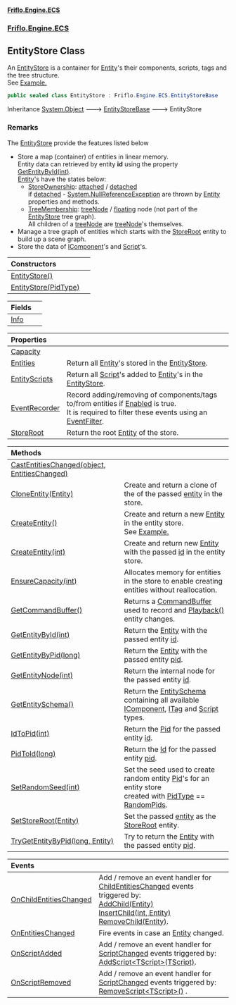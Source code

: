 #### [Friflo.Engine.ECS](index.md 'index')
### [Friflo.Engine.ECS](Friflo.Engine.ECS.md 'Friflo.Engine.ECS')

## EntityStore Class

An [EntityStore](EntityStore.md 'Friflo.Engine.ECS.EntityStore') is a container for [Entity](Entity.md 'Friflo.Engine.ECS.Entity')'s their components, scripts, tags
and the tree structure.<br/>
See <a href="https://github.com/friflo/Friflo.Json.Fliox/blob/main/Engine/README.md#entitystore">Example.</a>

```csharp
public sealed class EntityStore : Friflo.Engine.ECS.EntityStoreBase
```

Inheritance [System.Object](https://docs.microsoft.com/en-us/dotnet/api/System.Object 'System.Object') &#129106; [EntityStoreBase](EntityStoreBase.md 'Friflo.Engine.ECS.EntityStoreBase') &#129106; EntityStore

### Remarks
The [EntityStore](EntityStore.md 'Friflo.Engine.ECS.EntityStore') provide the features listed below
- Store a map (container) of entities in linear memory.<br/>
  Entity data can retrieved by entity <b>id</b> using the property [GetEntityById(int)](EntityStore.GetEntityById(int).md 'Friflo.Engine.ECS.EntityStore.GetEntityById(int)').<br/>[Entity](Entity.md 'Friflo.Engine.ECS.Entity')'s have the states below:<br/>
  - [StoreOwnership](StoreOwnership.md 'Friflo.Engine.ECS.StoreOwnership'): [attached](StoreOwnership.md#Friflo.Engine.ECS.StoreOwnership.attached 'Friflo.Engine.ECS.StoreOwnership.attached') / [detached](StoreOwnership.md#Friflo.Engine.ECS.StoreOwnership.detached 'Friflo.Engine.ECS.StoreOwnership.detached')<br/>
                      if [detached](StoreOwnership.md#Friflo.Engine.ECS.StoreOwnership.detached 'Friflo.Engine.ECS.StoreOwnership.detached') - [System.NullReferenceException](https://docs.microsoft.com/en-us/dotnet/api/System.NullReferenceException 'System.NullReferenceException') are thrown by [Entity](Entity.md 'Friflo.Engine.ECS.Entity') properties and methods.
  - [TreeMembership](TreeMembership.md 'Friflo.Engine.ECS.TreeMembership'): [treeNode](TreeMembership.md#Friflo.Engine.ECS.TreeMembership.treeNode 'Friflo.Engine.ECS.TreeMembership.treeNode') / [floating](TreeMembership.md#Friflo.Engine.ECS.TreeMembership.floating 'Friflo.Engine.ECS.TreeMembership.floating') node (not part of the [EntityStore](EntityStore.md 'Friflo.Engine.ECS.EntityStore') tree graph).<br/>
                      All children of a [treeNode](TreeMembership.md#Friflo.Engine.ECS.TreeMembership.treeNode 'Friflo.Engine.ECS.TreeMembership.treeNode') are [treeNode](TreeMembership.md#Friflo.Engine.ECS.TreeMembership.treeNode 'Friflo.Engine.ECS.TreeMembership.treeNode')'s themselves.
- Manage a tree graph of entities which starts with the [StoreRoot](EntityStore.StoreRoot.md 'Friflo.Engine.ECS.EntityStore.StoreRoot') entity to build up a scene graph.
- Store the data of [IComponent](IComponent.md 'Friflo.Engine.ECS.IComponent')'s and [Script](Script.md 'Friflo.Engine.ECS.Script')'s.

| Constructors | |
| :--- | :--- |
| [EntityStore()](EntityStore.EntityStore().md 'Friflo.Engine.ECS.EntityStore.EntityStore()') | |
| [EntityStore(PidType)](EntityStore.EntityStore(PidType).md 'Friflo.Engine.ECS.EntityStore.EntityStore(Friflo.Engine.ECS.PidType)') | |

| Fields | |
| :--- | :--- |
| [Info](EntityStore.Info.md 'Friflo.Engine.ECS.EntityStore.Info') | |

| Properties | |
| :--- | :--- |
| [Capacity](EntityStore.Capacity.md 'Friflo.Engine.ECS.EntityStore.Capacity') | |
| [Entities](EntityStore.Entities.md 'Friflo.Engine.ECS.EntityStore.Entities') | Return all [Entity](Entity.md 'Friflo.Engine.ECS.Entity')'s stored in the [EntityStore](EntityStore.md 'Friflo.Engine.ECS.EntityStore'). |
| [EntityScripts](EntityStore.EntityScripts.md 'Friflo.Engine.ECS.EntityStore.EntityScripts') | Return all [Script](Script.md 'Friflo.Engine.ECS.Script')'s added to [Entity](Entity.md 'Friflo.Engine.ECS.Entity')'s in the [EntityStore](EntityStore.md 'Friflo.Engine.ECS.EntityStore'). |
| [EventRecorder](EntityStore.EventRecorder.md 'Friflo.Engine.ECS.EntityStore.EventRecorder') | Record adding/removing of components/tags to/from entities if [Enabled](EventRecorder.Enabled.md 'Friflo.Engine.ECS.EventRecorder.Enabled') is true.<br/> It is required to filter these events using an [EventFilter](EventFilter.md 'Friflo.Engine.ECS.EventFilter'). |
| [StoreRoot](EntityStore.StoreRoot.md 'Friflo.Engine.ECS.EntityStore.StoreRoot') | Return the root [Entity](Entity.md 'Friflo.Engine.ECS.Entity') of the store. |

| Methods | |
| :--- | :--- |
| [CastEntitiesChanged(object, EntitiesChanged)](EntityStore.CastEntitiesChanged(object,EntitiesChanged).md 'Friflo.Engine.ECS.EntityStore.CastEntitiesChanged(object, Friflo.Engine.ECS.EntitiesChanged)') | |
| [CloneEntity(Entity)](EntityStore.CloneEntity(Entity).md 'Friflo.Engine.ECS.EntityStore.CloneEntity(Friflo.Engine.ECS.Entity)') | Create and return a clone of the of the passed [entity](EntityStore.CloneEntity(Entity).md#Friflo.Engine.ECS.EntityStore.CloneEntity(Friflo.Engine.ECS.Entity).entity 'Friflo.Engine.ECS.EntityStore.CloneEntity(Friflo.Engine.ECS.Entity).entity') in the store. |
| [CreateEntity()](EntityStore.CreateEntity().md 'Friflo.Engine.ECS.EntityStore.CreateEntity()') | Create and return a new [Entity](Entity.md 'Friflo.Engine.ECS.Entity') in the entity store.<br/> See <a href="https://github.com/friflo/Friflo.Json.Fliox/blob/main/Engine/README.md#entity">Example.</a> |
| [CreateEntity(int)](EntityStore.CreateEntity(int).md 'Friflo.Engine.ECS.EntityStore.CreateEntity(int)') | Create and return new [Entity](Entity.md 'Friflo.Engine.ECS.Entity') with the passed [id](EntityStore.CreateEntity(int).md#Friflo.Engine.ECS.EntityStore.CreateEntity(int).id 'Friflo.Engine.ECS.EntityStore.CreateEntity(int).id') in the entity store. |
| [EnsureCapacity(int)](EntityStore.EnsureCapacity(int).md 'Friflo.Engine.ECS.EntityStore.EnsureCapacity(int)') | Allocates memory for entities in the store to enable creating entities without reallocation. |
| [GetCommandBuffer()](EntityStore.GetCommandBuffer().md 'Friflo.Engine.ECS.EntityStore.GetCommandBuffer()') | Returns a [CommandBuffer](CommandBuffer.md 'Friflo.Engine.ECS.CommandBuffer') used to record and [Playback()](CommandBuffer.Playback().md 'Friflo.Engine.ECS.CommandBuffer.Playback()') entity changes. |
| [GetEntityById(int)](EntityStore.GetEntityById(int).md 'Friflo.Engine.ECS.EntityStore.GetEntityById(int)') | Return the [Entity](Entity.md 'Friflo.Engine.ECS.Entity') with the passed entity [id](EntityStore.GetEntityById(int).md#Friflo.Engine.ECS.EntityStore.GetEntityById(int).id 'Friflo.Engine.ECS.EntityStore.GetEntityById(int).id'). |
| [GetEntityByPid(long)](EntityStore.GetEntityByPid(long).md 'Friflo.Engine.ECS.EntityStore.GetEntityByPid(long)') | Return the [Entity](Entity.md 'Friflo.Engine.ECS.Entity') with the passed entity [pid](EntityStore.GetEntityByPid(long).md#Friflo.Engine.ECS.EntityStore.GetEntityByPid(long).pid 'Friflo.Engine.ECS.EntityStore.GetEntityByPid(long).pid'). |
| [GetEntityNode(int)](EntityStore.GetEntityNode(int).md 'Friflo.Engine.ECS.EntityStore.GetEntityNode(int)') | Return the internal node for the passed entity [id](EntityStore.GetEntityNode(int).md#Friflo.Engine.ECS.EntityStore.GetEntityNode(int).id 'Friflo.Engine.ECS.EntityStore.GetEntityNode(int).id'). |
| [GetEntitySchema()](EntityStore.GetEntitySchema().md 'Friflo.Engine.ECS.EntityStore.GetEntitySchema()') | Return the [EntitySchema](EntitySchema.md 'Friflo.Engine.ECS.EntitySchema') containing all available [IComponent](IComponent.md 'Friflo.Engine.ECS.IComponent'), [ITag](ITag.md 'Friflo.Engine.ECS.ITag') and [Script](Script.md 'Friflo.Engine.ECS.Script') types. |
| [IdToPid(int)](EntityStore.IdToPid(int).md 'Friflo.Engine.ECS.EntityStore.IdToPid(int)') | Return the [Pid](Entity.Pid.md 'Friflo.Engine.ECS.Entity.Pid') for the passed entity [id](EntityStore.IdToPid(int).md#Friflo.Engine.ECS.EntityStore.IdToPid(int).id 'Friflo.Engine.ECS.EntityStore.IdToPid(int).id'). |
| [PidToId(long)](EntityStore.PidToId(long).md 'Friflo.Engine.ECS.EntityStore.PidToId(long)') | Return the [Id](Entity.Id.md 'Friflo.Engine.ECS.Entity.Id') for the passed entity [pid](EntityStore.PidToId(long).md#Friflo.Engine.ECS.EntityStore.PidToId(long).pid 'Friflo.Engine.ECS.EntityStore.PidToId(long).pid'). |
| [SetRandomSeed(int)](EntityStore.SetRandomSeed(int).md 'Friflo.Engine.ECS.EntityStore.SetRandomSeed(int)') | Set the seed used to create random entity [Pid](Entity.Pid.md 'Friflo.Engine.ECS.Entity.Pid')'s for an entity store <br/> created with [PidType](PidType.md 'Friflo.Engine.ECS.PidType') == [RandomPids](PidType.md#Friflo.Engine.ECS.PidType.RandomPids 'Friflo.Engine.ECS.PidType.RandomPids'). |
| [SetStoreRoot(Entity)](EntityStore.SetStoreRoot(Entity).md 'Friflo.Engine.ECS.EntityStore.SetStoreRoot(Friflo.Engine.ECS.Entity)') | Set the passed [entity](EntityStore.SetStoreRoot(Entity).md#Friflo.Engine.ECS.EntityStore.SetStoreRoot(Friflo.Engine.ECS.Entity).entity 'Friflo.Engine.ECS.EntityStore.SetStoreRoot(Friflo.Engine.ECS.Entity).entity') as the [StoreRoot](EntityStore.StoreRoot.md 'Friflo.Engine.ECS.EntityStore.StoreRoot') entity. |
| [TryGetEntityByPid(long, Entity)](EntityStore.TryGetEntityByPid(long,Entity).md 'Friflo.Engine.ECS.EntityStore.TryGetEntityByPid(long, Friflo.Engine.ECS.Entity)') | Try to return the [Entity](Entity.md 'Friflo.Engine.ECS.Entity') with the passed entity [pid](EntityStore.TryGetEntityByPid(long,Entity).md#Friflo.Engine.ECS.EntityStore.TryGetEntityByPid(long,Friflo.Engine.ECS.Entity).pid 'Friflo.Engine.ECS.EntityStore.TryGetEntityByPid(long, Friflo.Engine.ECS.Entity).pid').<br/> |

| Events | |
| :--- | :--- |
| [OnChildEntitiesChanged](EntityStore.OnChildEntitiesChanged.md 'Friflo.Engine.ECS.EntityStore.OnChildEntitiesChanged') | Add / remove an event handler for [ChildEntitiesChanged](ChildEntitiesChanged.md 'Friflo.Engine.ECS.ChildEntitiesChanged') events triggered by:<br/>[AddChild(Entity)](Entity.AddChild(Entity).md 'Friflo.Engine.ECS.Entity.AddChild(Friflo.Engine.ECS.Entity)')<br/>[InsertChild(int, Entity)](Entity.InsertChild(int,Entity).md 'Friflo.Engine.ECS.Entity.InsertChild(int, Friflo.Engine.ECS.Entity)')<br/>[RemoveChild(Entity)](Entity.RemoveChild(Entity).md 'Friflo.Engine.ECS.Entity.RemoveChild(Friflo.Engine.ECS.Entity)'). |
| [OnEntitiesChanged](EntityStore.OnEntitiesChanged.md 'Friflo.Engine.ECS.EntityStore.OnEntitiesChanged') | Fire events in case an [Entity](Entity.md 'Friflo.Engine.ECS.Entity') changed. |
| [OnScriptAdded](EntityStore.OnScriptAdded.md 'Friflo.Engine.ECS.EntityStore.OnScriptAdded') | Add / remove an event handler for [ScriptChanged](ScriptChanged.md 'Friflo.Engine.ECS.ScriptChanged') events triggered by:<br/>[AddScript&lt;TScript&gt;(TScript)](Entity.AddScript_TScript_(TScript).md 'Friflo.Engine.ECS.Entity.AddScript<TScript>(TScript)'). |
| [OnScriptRemoved](EntityStore.OnScriptRemoved.md 'Friflo.Engine.ECS.EntityStore.OnScriptRemoved') | Add / remove an event handler for [ScriptChanged](ScriptChanged.md 'Friflo.Engine.ECS.ScriptChanged') events triggered by:<br/>[RemoveScript&lt;TScript&gt;()](Entity.RemoveScript_TScript_().md 'Friflo.Engine.ECS.Entity.RemoveScript<TScript>()') . |
